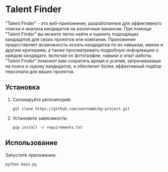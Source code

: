 # Talent Finder

"Talent Finder" - это веб-приложение, разработанное для эффективного поиска и анализа кандидатов на различные вакансии. При помощи "Talent Finder" вы можете легко найти и оценить подходящих кандидатов для своих проектов или компании. Приложение предоставляет возможность искать кандидатов по их навыкам, имени и другим критериям, а также просматривать подробную информацию о каждом кандидате, включая их фотографии, навыки и опыт работы. "Talent Finder" поможет вам сократить время и усилия, затрачиваемые на поиск и оценку кандидатов, и обеспечит более эффективный подбор персонала для ваших проектов.

## Установка

1. Склонируйте репозиторий:

   ```shell
   git clone https://github.com/username/my-project.git
   ```
2. Установите зависимости:
   ```shell
   pip install -r requirements.txt
   ```
## Использование
Запустите приложение:
```shell
python main.py

